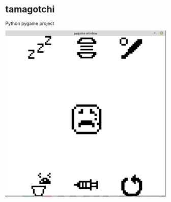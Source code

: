 # tamagotchi
Python pygame project


![alt text](https://raw.githubusercontent.com/RomanowskiS/tamagotchi/main/preview.png)
